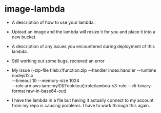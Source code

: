 # image-lambda

- A description of how to use your lambda.
* Upload an image and the lambda will resize it for you and place it into a new bucket.

- A description of any issues you encountered during deployment of this lambda.
- Still working out some bugs, recieved an error 

- My issue (-zip-file fileb://function.zip --handler index.handler --runtime nodejs12.x \
--timeout 10 --memory-size 1024 \
--role arn:aws:iam::myID(ITookitout):role/lambda-s3-role --cli-binary-format raw-in-base64-out)
- I have the lambda in a file but having it actually connect to my account from my repo is causing problems.  I have to work through this again.